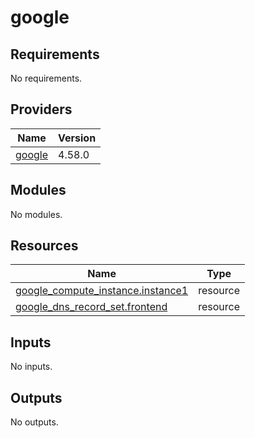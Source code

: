 # google

<!-- BEGINNING OF PRE-COMMIT-TERRAFORM DOCS HOOK -->
## Requirements

No requirements.

## Providers

| Name | Version |
|------|---------|
| <a name="provider_google"></a> [google](#provider\_google) | 4.58.0 |

## Modules

No modules.

## Resources

| Name | Type |
|------|------|
| [google_compute_instance.instance1](https://registry.terraform.io/providers/hashicorp/google/latest/docs/resources/compute_instance) | resource |
| [google_dns_record_set.frontend](https://registry.terraform.io/providers/hashicorp/google/latest/docs/resources/dns_record_set) | resource |

## Inputs

No inputs.

## Outputs

No outputs.
<!-- END OF PRE-COMMIT-TERRAFORM DOCS HOOK -->
